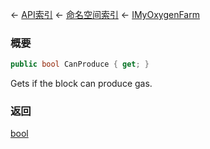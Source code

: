← [API索引](Api-Index) ← [命名空间索引](Namespace-Index) ← [IMyOxygenFarm](SpaceEngineers.Game.ModAPI.Ingame.IMyOxygenFarm)

### 概要

```csharp
public bool CanProduce { get; }
```

Gets if the block can produce gas.

### 返回

[bool](https://docs.microsoft.com/en-us/dotnet/api/System.Boolean?view=netframework-4.6)

